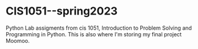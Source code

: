 # CIS1051--spring2023

Python Lab assigments from cis 1051, Introduction to Problem Solving and Programming in Python.
This is also where I'm storing my final project Moomoo.
